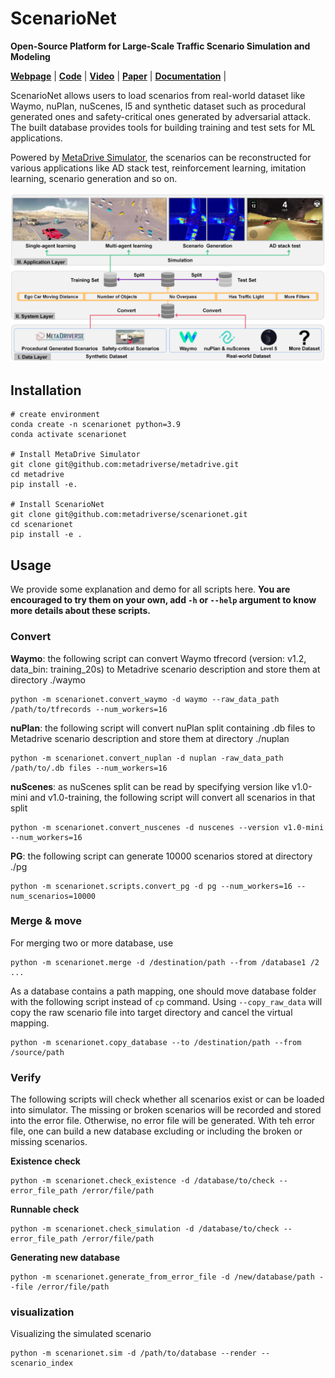 # ScenarioNet

**Open-Source Platform for Large-Scale Traffic Scenario Simulation and Modeling**

[**Webpage**](https://metadriverse.github.io/scenarionet/) |
[**Code**](https://github.com/metadriverse/scenarionet) |
[**Video**](https://youtu.be/3bOqswXP6OA) |
[**Paper**](http://arxiv.org/abs/2306.12241) |
[**Documentation**](https://scenarionet.readthedocs.io/en/latest/) |

ScenarioNet allows users to load scenarios from real-world dataset like Waymo, nuPlan, nuScenes, l5 and synthetic 
dataset such as procedural generated ones and safety-critical ones generated by adversarial attack.
The built database provides tools for building training and test sets for ML applications.

Powered by [MetaDrive Simulator](https://github.com/metadriverse/metadrive), the scenarios can be reconstructed for
various applications like AD stack test, reinforcement learning, imitation learning, scenario generation and so on.

![system](docs/asset/system_01.png)


## Installation

```
# create environment
conda create -n scenarionet python=3.9
conda activate scenarionet

# Install MetaDrive Simulator
git clone git@github.com:metadriverse/metadrive.git
cd metadrive
pip install -e.

# Install ScenarioNet
git clone git@github.com:metadriverse/scenarionet.git
cd scenarionet
pip install -e .
```

## Usage

We provide some explanation and demo for all scripts here.
**You are encouraged to try them on your own, add ```-h``` or ```--help``` argument to know more details about these
scripts.**

### Convert

**Waymo**: the following script can convert Waymo tfrecord (version: v1.2, data_bin: training_20s) to Metadrive scenario 
description and store them at directory ./waymo

```
python -m scenarionet.convert_waymo -d waymo --raw_data_path /path/to/tfrecords --num_workers=16
```

**nuPlan**: the following script will convert nuPlan split containing .db files to Metadrive scenario description and
store them at directory ./nuplan

```
python -m scenarionet.convert_nuplan -d nuplan -raw_data_path /path/to/.db files --num_workers=16
```

**nuScenes**: as nuScenes split can be read by specifying version like v1.0-mini and v1.0-training, the following script
will convert all scenarios in that split

```
python -m scenarionet.convert_nuscenes -d nuscenes --version v1.0-mini --num_workers=16
```

**PG**: the following script can generate 10000 scenarios stored at directory ./pg

```
python -m scenarionet.scripts.convert_pg -d pg --num_workers=16 --num_scenarios=10000
```

### Merge & move

For merging two or more database, use

```
python -m scenarionet.merge -d /destination/path --from /database1 /2 ... 
```

As a database contains a path mapping, one should move database folder with the following script instead of ```cp```
command.
Using ```--copy_raw_data``` will copy the raw scenario file into target directory and cancel the virtual mapping.

```
python -m scenarionet.copy_database --to /destination/path --from /source/path
```

### Verify

The following scripts will check whether all scenarios exist or can be loaded into simulator.
The missing or broken scenarios will be recorded and stored into the error file. Otherwise, no error file will be
generated.
With teh error file, one can build a new database excluding or including the broken or missing scenarios.

**Existence check**

```
python -m scenarionet.check_existence -d /database/to/check --error_file_path /error/file/path
```

**Runnable check**

```
python -m scenarionet.check_simulation -d /database/to/check --error_file_path /error/file/path
```

**Generating new database**

```
python -m scenarionet.generate_from_error_file -d /new/database/path --file /error/file/path
```

### visualization

Visualizing the simulated scenario

```
python -m scenarionet.sim -d /path/to/database --render --scenario_index
```

